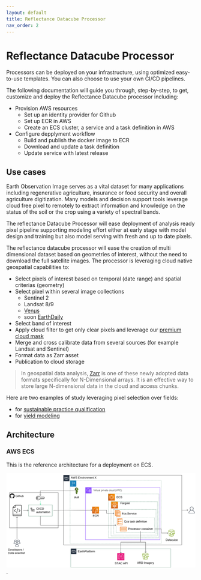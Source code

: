 ```yaml
---
layout: default
title: Reflectance Datacube Processor
nav_order: 2
---
```


# Reflectance Datacube Processor
Processors can be deployed on your infrastructure, using optimized easy-to-use templates.
You can also choose to use your own CI/CD pipelines.

The following documentation will guide you through, step-by-step, to get, customize and deploy the Reflectance Datacube processor including:

 - Provision AWS resources
    - Set up an identity provider for Github
    - Set up ECR in AWS
    - Create an ECS cluster, a service and a task definition in AWS
 - Configure depplyment workflow
    - Build and publish the docker image to ECR
    - Download and update a task definition
    - Update service with latest release

## Use cases

Earth Observation Image serves as a vital dataset for many applications including regenerative agriculture, insurance or food security and overall agriculture digitization.   Many models and decision support tools leverage cloud free pixel to remotely to extract information and knowledge on the status of the soil or the crop using a variety of spectral bands. 

The reflectance Datacube Processor will ease deployment of analysis ready pixel pipeline supporting modeling effort either at early stage with model design and training but also model serving with fresh and up to date pixels.

The reflectance datacube processor will ease the creation of multi dimensional dataset based on geometries of interest, without the need to download the full satellite images. The processor is leveraging cloud native geospatial capabilities to:

- Select pixels of interest based on temporal (date range) and spatial criterias (geometry)
- Select pixel within several image collections
    - Sentinel 2
    - Landsat 8/9
    - [Venµs](https://aws.amazon.com/marketplace/pp/prodview-qzaib3z674dbu)
    - soon [EarthDaily](https://earthdaily.com/constellation/)
 - Select band of interest
 - Apply cloud filter to get only clear pixels and leverage our [premium cloud mask](https://github.com/earthdaily/Studies-and-Analysis/tree/main/Auto-Cloud-Mask-Accuracy)  
 - Merge and cross calibrate data from several sources (for example Landsat and Sentinel)
 - Format data as Zarr asset
 - Publication to cloud storage
 
 >In geospatial data analysis, [Zarr](https://zarr.dev/) is one of these newly adopted data formats specifically for N-Dimensional arrays. It is an effective way to store large N-dimensional data in the cloud and access chunks.

Here are two examples of study leveraging pixel selection over fields:
  - for [sustainable practice qualification](https://www.mdpi.com/2072-4292/16/5/834)
  - for [yield modeling](https://www.sciencedirect.com/science/article/pii/S0168169923001953)

## Architecture

### AWS ECS

This is the reference architecture for a deployment on ECS. 

![ECS Architecture](images/ECS_Architecture.png "ECS Architecture").






